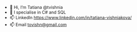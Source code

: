 - 👋 Hi, I’m Tatiana @tvishnia
- 👀 I specialise in C# and SQL
- 📫 LinkedIn https://www.linkedin.com/in/tatiana-vishniakova/
- 📫 Email tovishn@gmail.com

<!---
tvishnia/tvishnia is a ✨ special ✨ repository because its `README.md` (this file) appears on your GitHub profile.
You can click the Preview link to take a look at your changes.
--->
